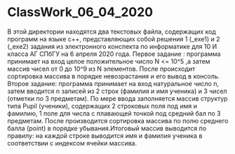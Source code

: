 # ClassWork_06_04_2020  
  В этой директории находятся два текстовых файла, содержащих код программ на языке с++, представляющих собой решения 1 (_exe1) и 2 (_exe2) задания из электронного конспекта по информатике для 10 И класса АГ СПбГУ на 6 апреля 2020 года. 
  Первое задание : программа принимает на вход целое положительное число N <= 10^5 ,а затем массив чисел от 0 до 10^9 из N элементов. После происходит сортировка массива в порядке невозрастания и его вывод в консоль.
  Второе задание: программа принимает на вход натуральное число n, затем вводится n записей из 2 строк (фамилия и имя ученика) и 3 чисел (отметки по 3 предметам). По мере ввода заполняется массив структур типа Pupil (ученики), содержащих 2 строковых поля под имя и фамилию, 1 поле для числа с плавающей точкой под средний бал по 3 предметам. После производится сортировка массива по полю среднего балла (point) в порядке убывания.Итоговый массив выводится по правилу: на каждой строке выводится имя и фамилия ученика в соответствии с индексом ячейки массива.
